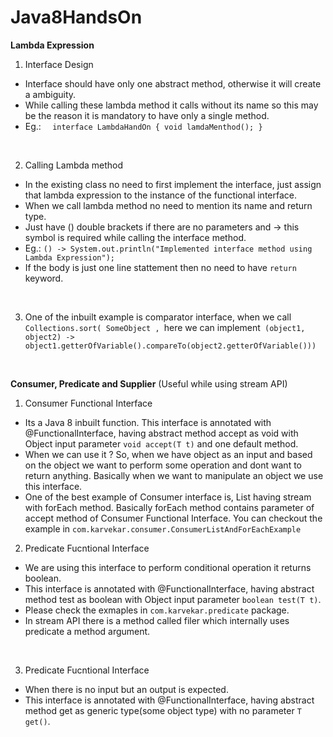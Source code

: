 # Java8HandsOn

**Lambda Expression**

1. Interface Design 
 - Interface should have only one abstract method, otherwise it will create a ambiguity.
 - While calling these lambda method it calls without its name so this may be the reason it is mandatory to have only a single method.
 - Eg.: ``` 
 interface LambdaHandOn {
    void lamdaMenthod();
}``` 
 <br />
 
2. Calling Lambda method
  - In the existing class no need to first implement the interface, just assign that lambda expression to the instance of the functional interface.
  - When we call lambda method no need to mention its name and return type.
  - Just have () double brackets if there are no parameters and -> this symbol is required while calling the interface method.
  - Eg.: ``` () -> System.out.println("Implemented interface method using Lambda Expression"); ```
  - If the body is just one line stattement then no need to have ```return``` keyword.
 <br />
 
3. One of the inbuilt example is comparator interface, when we call ```Collections.sort( SomeObject , ```here we can implement``` (object1, object2) -> object1.getterOfVariable().compareTo(object2.getterOfVariable()))```
 <br />
 
**Consumer, Predicate and Supplier** (Useful while using stream API)
1. Consumer Functional Interface
- Its a Java 8 inbuilt function. This interface is annotated with @FunctionalInterface, having abstract method accept as void with Object input parameter ```void accept(T t)``` and one default method.
- When we can use it ? So, when we have object as an input and based on the object we want to perform some operation and dont want to return anything. Basically when we want to manipulate an object we use this interface.
- One of the best example of Consumer interface is, List having stream with forEach method. Basically forEach method contains parameter of accept method of Consumer Functional Interface. You can checkout the example in ```com.karvekar.consumer.ConsumerListAndForEachExample```
 
 2. Predicate Fucntional Interface
 - We are using this interface to perform conditional operation it returns boolean.
 - This interface is annotated with @FunctionalInterface, having abstract method test as boolean with Object input parameter ```boolean test(T t)```.
 - Please check the exmaples in ```com.karvekar.predicate``` package.
 - In stream API there is a method called filer which internally uses predicate a method argument.
 <br />
 
  3. Predicate Fucntional Interface
  - When there is no input but an output is expected.
  - This interface is annotated with @FunctionalInterface, having abstract method get as generic type(some object type) with no parameter ```T get()```.
 
 
